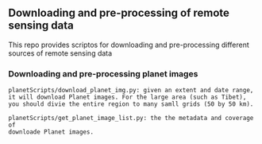 ## Downloading and pre-processing of remote sensing data 
This repo provides scriptos for downloading and pre-processing different sources of remote sensing data

### Downloading and pre-processing planet images
    
    planetScripts/download_planet_img.py: given an extent and date range, 
    it will download Planet images. For the large area (such as Tibet), 
    you should divie the entire region to many samll grids (50 by 50 km).
    
    planetScripts/get_planet_image_list.py: the the metadata and coverage of
    downloade Planet images.     

    
    